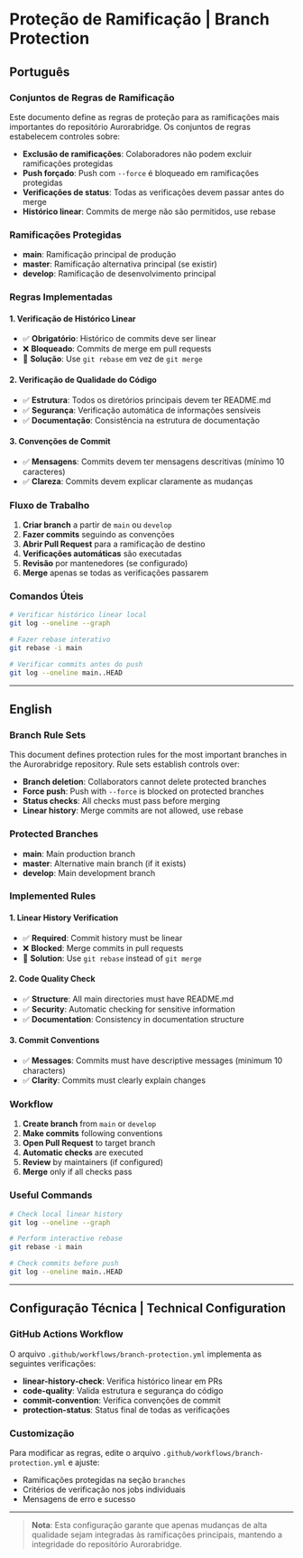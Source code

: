 # Proteção de Ramificação | Branch Protection

## Português

### Conjuntos de Regras de Ramificação

Este documento define as regras de proteção para as ramificações mais importantes do repositório Aurorabridge. Os conjuntos de regras estabelecem controles sobre:

- **Exclusão de ramificações**: Colaboradores não podem excluir ramificações protegidas
- **Push forçado**: Push com `--force` é bloqueado em ramificações protegidas  
- **Verificações de status**: Todas as verificações devem passar antes do merge
- **Histórico linear**: Commits de merge não são permitidos, use rebase

### Ramificações Protegidas

- **main**: Ramificação principal de produção
- **master**: Ramificação alternativa principal (se existir)
- **develop**: Ramificação de desenvolvimento principal

### Regras Implementadas

#### 1. Verificação de Histórico Linear
- ✅ **Obrigatório**: Histórico de commits deve ser linear
- ❌ **Bloqueado**: Commits de merge em pull requests
- 🔄 **Solução**: Use `git rebase` em vez de `git merge`

#### 2. Verificação de Qualidade do Código
- ✅ **Estrutura**: Todos os diretórios principais devem ter README.md
- ✅ **Segurança**: Verificação automática de informações sensíveis
- ✅ **Documentação**: Consistência na estrutura de documentação

#### 3. Convenções de Commit
- ✅ **Mensagens**: Commits devem ter mensagens descritivas (mínimo 10 caracteres)
- ✅ **Clareza**: Commits devem explicar claramente as mudanças

### Fluxo de Trabalho

1. **Criar branch** a partir de `main` ou `develop`
2. **Fazer commits** seguindo as convenções
3. **Abrir Pull Request** para a ramificação de destino
4. **Verificações automáticas** são executadas
5. **Revisão** por mantenedores (se configurado)
6. **Merge** apenas se todas as verificações passarem

### Comandos Úteis

```bash
# Verificar histórico linear local
git log --oneline --graph

# Fazer rebase interativo
git rebase -i main

# Verificar commits antes do push
git log --oneline main..HEAD
```

---

## English

### Branch Rule Sets

This document defines protection rules for the most important branches in the Aurorabridge repository. Rule sets establish controls over:

- **Branch deletion**: Collaborators cannot delete protected branches
- **Force push**: Push with `--force` is blocked on protected branches
- **Status checks**: All checks must pass before merging
- **Linear history**: Merge commits are not allowed, use rebase

### Protected Branches

- **main**: Main production branch
- **master**: Alternative main branch (if it exists)
- **develop**: Main development branch

### Implemented Rules

#### 1. Linear History Verification
- ✅ **Required**: Commit history must be linear
- ❌ **Blocked**: Merge commits in pull requests
- 🔄 **Solution**: Use `git rebase` instead of `git merge`

#### 2. Code Quality Check
- ✅ **Structure**: All main directories must have README.md
- ✅ **Security**: Automatic checking for sensitive information
- ✅ **Documentation**: Consistency in documentation structure

#### 3. Commit Conventions
- ✅ **Messages**: Commits must have descriptive messages (minimum 10 characters)
- ✅ **Clarity**: Commits must clearly explain changes

### Workflow

1. **Create branch** from `main` or `develop`
2. **Make commits** following conventions
3. **Open Pull Request** to target branch
4. **Automatic checks** are executed
5. **Review** by maintainers (if configured)
6. **Merge** only if all checks pass

### Useful Commands

```bash
# Check local linear history
git log --oneline --graph

# Perform interactive rebase
git rebase -i main

# Check commits before push
git log --oneline main..HEAD
```

---

## Configuração Técnica | Technical Configuration

### GitHub Actions Workflow

O arquivo `.github/workflows/branch-protection.yml` implementa as seguintes verificações:

- **linear-history-check**: Verifica histórico linear em PRs
- **code-quality**: Valida estrutura e segurança do código
- **commit-convention**: Verifica convenções de commit
- **protection-status**: Status final de todas as verificações

### Customização

Para modificar as regras, edite o arquivo `.github/workflows/branch-protection.yml` e ajuste:

- Ramificações protegidas na seção `branches`
- Critérios de verificação nos jobs individuais
- Mensagens de erro e sucesso

---

> **Nota**: Esta configuração garante que apenas mudanças de alta qualidade sejam integradas às ramificações principais, mantendo a integridade do repositório Aurorabridge.
